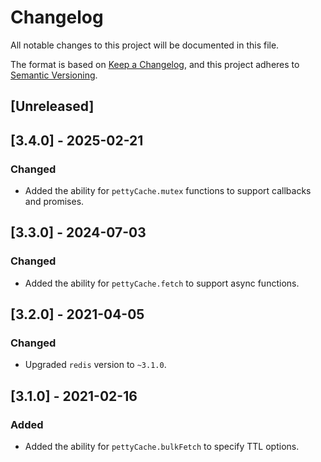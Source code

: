 # Changelog
All notable changes to this project will be documented in this file.

The format is based on [Keep a Changelog](https://keepachangelog.com/en/1.0.0/),
and this project adheres to [Semantic Versioning](https://semver.org/spec/v2.0.0.html).

## [Unreleased]

## [3.4.0] - 2025-02-21
### Changed
- Added the ability for `pettyCache.mutex` functions to support callbacks and promises.

## [3.3.0] - 2024-07-03
### Changed
- Added the ability for `pettyCache.fetch` to support async functions.

## [3.2.0] - 2021-04-05
### Changed
- Upgraded `redis` version to `~3.1.0`.

## [3.1.0] - 2021-02-16
### Added
- Added the ability for `pettyCache.bulkFetch` to specify TTL options.
